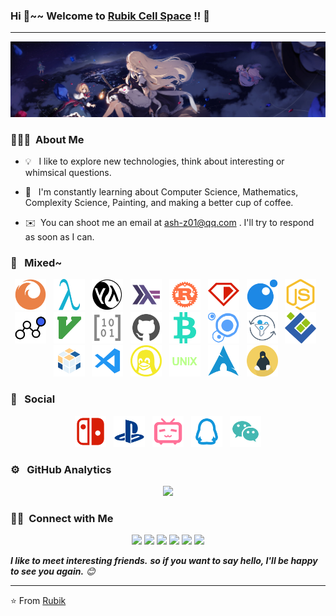 ### Hi 👋~~    Welcome to [Rubik Cell Space](https://ash-z01.github.io) !! 🚀

<!--
**ash-z01/ash-z01** is a ✨ _special_ ✨ repository because its `README.md` (this file) appears on your GitHub profile.

Here are some ideas to get you started:

- 🔭 I’m currently working on ...
- 🌱 I’m currently learning ...
- 👯 I’m looking to collaborate on ...
- 🤔 I’m looking for help with ...
- 💬 Ask me about ...
- 📫 How to reach me: ...
- 😄 Pronouns: ...
- ⚡ Fun fact: ...
-->

---------------------------------------------------------

<!-- 
![RubikCell Banner](https://github.com/ash-z01/ash-z01.github.io/blob/master/images/chino111.png) 
![RubikCell Banner](https://github.com/ash-z01/ash-z01/blob/main/assets/even01.jpg) 
![RubikCell Banner](https://github.com/ash-z01/ash-z01/blob/main/assets/Kurosawa_Ruby_Holding_SICP.jpg)
-->

<!-- ![RubikCell Banner](https://github.com/ash-z01/ash-z01/blob/main/assets/chino00.png) -->
<!-- ![Banner](assets/imgs/HonkaiImpact3.webp) -->
![Banner](assets/imgs/touhou-lite.png)

### 👨🏻‍💻 &nbsp;About Me

<!--
-  **Explore** Development :zap: | Open-Source :fire:    
-  **Hobbies** History 📖 & Math 📚 & Coffee ☕ & Complexity 🏹 & Painting 🖌️
-  **Contact** [Rubik](ash-z01@qq.com)
-->

* 💡 &nbsp; I like to explore new technologies, think about interesting or whimsical questions.

* 🌱 &nbsp; I'm constantly learning about Computer Science, Mathematics, Complexity Science, Painting, and making a better cup of coffee.

* ✉️ &nbsp;You can shoot me an email at ash-z01@qq.com . I'll try to respond as soon as I can.


### 🎨 &nbsp; Mixed~
<!-- ### 🛠😜 &nbsp; I use it~ -->

<p align="center">
<code><img height="50" src="assets/svg/firefox.svg" alt="firefox"></code>
&nbsp;
<code><img height="50" src="assets/svg/scheme.svg" alt="scheme"></code>
&nbsp;
<code><img height="50" src="assets/svg/lisp.svg" alt="lisp"></code>
&nbsp;
<code><img height="50" src="assets/svg/haskell.svg" alt="haskell"></code>
&nbsp;
<code><img height="50" src="assets/svg/rust.svg" alt="rust"></code>
&nbsp;
<code><img height="50" src="assets/svg/ruby.svg" alt="ruby"></code>
&nbsp;
<code><img height="50" src="assets/svg/lua.svg" alt="lua"></code>
&nbsp;
<code><img height="50" src="assets/svg/javascript.svg" alt="js"></code>
&nbsp;
<code><img height="50" src="assets/svg/neuralNetwork.svg" alt="nn"></code>
&nbsp;
<code><img height="50" src="assets/svg/vim.svg" alt="vim"></code>
&nbsp;
<code><img height="50" src="assets/svg/matrix.svg" alt="matrix"></code>
&nbsp;
<code><img height="50" src="assets/svg/github.svg" alt="github"></code>
&nbsp;
<code><img height="50" src="assets/svg/bitcoin.svg" alt="bitcoin"></code>
&nbsp;
<!-- <code><img height="50" src="assets/svg/blockchain.svg" alt="blockchain"></code>
&nbsp; -->
<code><img height="50" src="assets/svg/cell.svg" alt="cell"></code>
&nbsp;
<code><img height="50" src="assets/svg/metacell.svg" alt="metacell"></code>
&nbsp;
<code><img height="50" src="assets/svg/rubik_cube1.svg" alt="rubik-cube"></code>
&nbsp;
<code><img height="50" src="assets/svg/rubik_cube2.svg" alt="rubik-cube"></code>
&nbsp;
<code><img height="50" src="assets/svg/vscode.svg" alt="vscode"></code>
&nbsp;
<code><img height="50" src="assets/svg/linux1.svg" alt="linux"></code>
&nbsp;
<code><img height="50" src="assets/svg/unix.svg" alt="unix"></code>
&nbsp;
<code><img height="50" src="assets/svg/arch_linux.svg" alt="archlinux"></code>
&nbsp;
<code><img height="50" src="assets/svg/linux.svg" alt="linux"></code>
&nbsp;
</p>

### 🍻 &nbsp; Social

<p align="center">
<code><img height="50" src="assets/svg/ns.svg" alt="ns"></code>
&nbsp;
<code><img height="50" src="assets/svg/ps4.svg" alt="ps"></code>
&nbsp;
<code><img height="50" src="assets/svg/bilibili.svg" alt="bilibili"></code>
&nbsp;
<code><img height="50" src="assets/svg/qq.svg" alt="qq"></code>
&nbsp;
<code><img height="50" src="assets/svg/wechat.svg" alt="wechat"></code>
</p>

### ⚙️ &nbsp; GitHub Analytics

<p align="center">
    
<!-- <img height="180em" src="https://github-readme-stats-eight-theta.vercel.app/api?username=ash-z01&show_icons=true&theme=dracula&include_all_commits=true&count_private=true&hide=prs" /> -->

<img height="180em" src="https://github-readme-stats-eight-theta.vercel.app/api/top-langs/?username=ash-z01&layout=compact&hide=html,css&theme=onedark" />

</p>

### 🤝🏻 &nbsp;Connect with Me

<p align="center">

<a href="https://github.com/ash-z01">
<img src="https://img.shields.io/badge/-GitHub-3423A6?style=flat-square&color=black&logo=GitHub&logoColor=white"/></a>

<a href="1445684859">
<img src="https://img.shields.io/badge/-@1445684859-1877F2?style=flat-square&logo=Tencent-QQ&logoColor=white"/></a>

<a href="ash-z01@qq.com">
<img src="https://img.shields.io/badge/-ash&ndash;z01@qq.com-1769FF?style=flat-square&logo=Gmail&logoColor=white"/></a>

<a href="E-Meow">
<img src="https://img.shields.io/badge/-@E%20Meow-D14836?style=flat-square&logo=Nintendo-Switch&logoColor=white"/></a>

<a href="XYZ-Meow">
<img src="https://img.shields.io/badge/-@XYZ&ndash;Meow-1877F2?style=flat-square&&color=green&logo=WeChat&logoColor=white"/></a>

<a href="https://space.bilibili.com/123004091/">
<img src="https://img.shields.io/badge/-@Rubik-E4405F?style=flat-square&logo=Bilibili&logoColor=white"/></a>

</p>

<em>
    <b>I like to meet interesting friends.</b>
    <b>so if you want to say hello, </b>
    <b>I'll be happy to see you again.</b> 😊
</em>

---
⭐️ From [Rubik](https://github.com/ash-z01)
